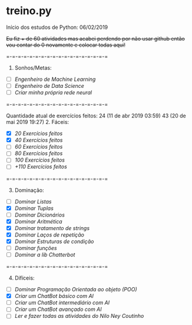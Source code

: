# treino.py
Início dos estudos de Python: 06/02/2019

~~Eu fiz + de 60 atividades mas acabei perdendo por não usar github então vou contar do 0 novamente e colocar todas aqui!~~

=-=-=-=-=-=-=-=-=-=-=-=-=-=-=-=-=-=

  1. Sonhos/Metas:
- [ ] _Engenheiro de Machine Learning_
- [ ] _Engenheiro de Data Science_
- [ ] _Criar minha própria rede neural_

=-=-=-=-=-=-=-=-=-=-=-=-=-=-=-=-=-=

Quantidade atual de exercícios feitos: 
24 (11 de abr 2019 03:59)
43 (20 de mai 2019 19:27)
  2. Fáceis:
- [x] _20 Exercícios feitos_
- [x] _40 Exercícios feitos_
- [ ] _60 Exercícios feitos_
- [ ] _80 Exercícios feitos_
- [ ] _100 Exercícios feitos_
- [ ] _+110 Exercícios feitos_

=-=-=-=-=-=-=-=-=-=-=-=-=-=-=-=-=-=

  3. Dominação:
- [ ] _Dominar Listas_
- [x] _Dominar Tuplas_
- [ ] _Dominar Dicionários_
- [x] _Dominar Aritmética_
- [x] _Dominar tratamento de strings_
- [x] _Dominar Laços de repetição_
- [x] _Dominar Estruturas de condição_
- [ ] _Dominar funções_
- [ ] _Dominar a lib Chatterbot_

=-=-=-=-=-=-=-=-=-=-=-=-=-=-=-=-=-=

  4. Difíceis:
- [ ] _Dominar Programação Orientada ao objeto (POO)_
- [x] _Criar um ChatBot básico com AI_
- [ ] _Criar um ChatBot intermediário com AI_
- [ ] _Criar um ChatBot avançado com AI_
- [ ] _Ler e fazer todas as atividades do Nilo Ney Coutinho_
